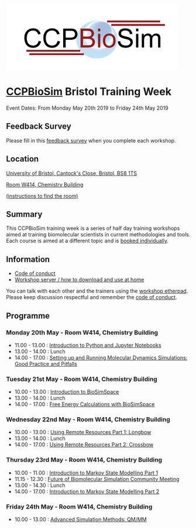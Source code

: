 ![CCPBioSim logo](../../images/ccpbiosim_logo.png)

# [CCPBioSim](https://ccpbiosim.ac.uk) Bristol Training Week

Event Dates: From Monday May 20th 2019 to Friday 24th May 2019

## Feedback Survey

Please fill in this [feedback survey](feedback.md) when you complete each
workshop.

## Location

[University of Bristol, Cantock's Close, Bristol, BS8 1TS](https://goo.gl/maps/qF8VTFMuYRC2)

[Room W414, Chemistry Building](room.md)

[(instructions to find the room)](room.md)

## Summary

This CCPBioSim training week is a series of half day training workshops aimed
at training biomolecular scientists in current methodologies and tools. Each
course is aimed at a different topic and is [booked individually](http://www.cvent.com/d/9tqvyd).

## Information

* [Code of conduct](https://ccpbiosim.github.io/workshop/events/bristol2019/conduct.html)
* [Workshop server / how to download and use at home](https://ccpbiosim.github.io/workshop/events/bristol2019/server.html)

You can talk with each other and the trainers using the
<a href="https://etherpad.net/p/ccpbiosim_bristol19" target="_blank">workshop etherpad</a>. Please
keep discussion respectful and remember the [code of conduct](https://ccpbiosim.github.io/workshop/events/bristol2019/conduct.html).

## Programme

### Monday 20th May - Room W414, Chemistry Building

* 11.00 - 13.00 : [Introduction to Python and Jupyter Notebooks](https://ccpbiosim.github.io/python_and_data)
* 13.00 - 14.00 : Lunch
* 14.00 - 17.00 : [Setting up and Running Molecular Dynamics Simulations: Good Practice and Pitfalls](https://ccpbiosim.github.io/md_workshop)

### Tuesday 21st May - Room W414, Chemistry Building

* 10.00 - 13.00 : [Introduction to BioSimSpace](https://ccpbiosim.github.io/biosimspace_workshop)
* 13.00 - 14.00 : Lunch
* 14.00 - 17.00 : [Free Energy Calculations with BioSimSpace](https://ccpbiosim.github.io/BSS_alchemistry_2019)

### Wednesday 22nd May - Room W414, Chemistry Building

* 10.00 - 13.00 : [Using Remote Resources Part 1: Longbow](https://ccpbiosim.github.io/longbow-workshop)
* 13.00 - 14.00 : Lunch
* 14.00 - 17.00 : [Using Remote Resources Part 2: Crossbow](https://ccpbiosim.github.io/longbow-workshop)

### Thursday 23rd May - Room W414, Chemistry Building

* 10.00 - 11.00 : [Introduction to Markov State Modelling Part 1](https://ccpbiosim.github.io/msm_workshop)
* 11.15 - 12.30 : [Future of Biomolecular Simulation Community Meeting]()
* 13.00 - 14.30 : Lunch
* 14.00 - 17.00 : [Introduction to Markov State Modelling Part 2](https://ccpbiosim.github.io/msm_workshop)

### Friday 24th May - Room W414, Chemistry Building

* 10.00 - 13.00 : [Advanced Simulation Methods: QM/MM](https://ccpbiosim.github.io/qmmm_workshop)

